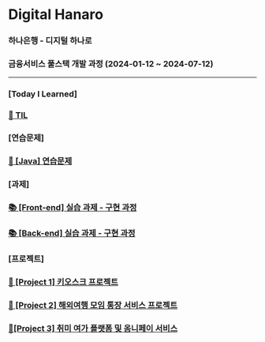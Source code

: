 # Digital Hanaro

### 하나은행 - 디지털 하나로

### 금융서비스 풀스택 개발 과정 (2024-01-12 ~ 2024-07-12)

<hr />

### [Today I Learned]

### [🔖 TIL ](https://unleashed-fire-109.notion.site/TIL-356858e36fc8478ebd7538e9c63c0f08?pvs=4)

### [연습문제]

### [📝 [Java] 연습문제](https://unleashed-fire-109.notion.site/Java-0d18cf8dd5c44ccb8ea69a97581a76b8)

### [과제]

### [📚 [Front-end] 실습 과제 - 구현 과정](https://unleashed-fire-109.notion.site/bd3e8ccc518947df8fd764ac8bb24f40?pvs=4)

### [📚 [Back-end] 실습 과제 - 구현 과정](https://unleashed-fire-109.notion.site/Back-end-a5cb53824ba0499a9f7cce874b9b55d4?pvs=4)

### [프로젝트]

### [🍔 [Project 1] 키오스크 프로젝트](https://unleashed-fire-109.notion.site/Project-1-8c3983bfa8bf49139ce2812ff67dbe2e?pvs=4)

### [🧳 [Project 2] 해외여행 모임 통장 서비스 프로젝트](https://unleashed-fire-109.notion.site/Project-2-1c578f9b707440488b003aeae8e2d0e9?pvs=4)

### [🎨[Project 3] 취미 여가 플랫폼 및 옴니페이 서비스](https://unleashed-fire-109.notion.site/Project-3-1d32022e611e4cc28984e7a46dd1a217?pvs=4)
